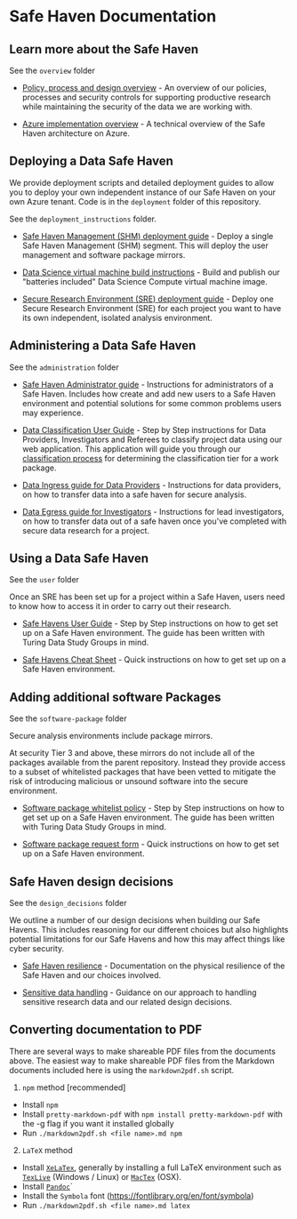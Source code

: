 # Safe Haven Documentation

## Learn more about the Safe Haven

See the `overview` folder

  - [Policy, process and design overview](overview/provider-overview.md) - An overview of our policies, processes and security controls for supporting productive research while maintaining the security of the data we are working with.

  - [Azure implementation overview](overview/provider-azure-implementation-details.md) - A technical overview of the Safe Haven architecture on Azure.


## Deploying a Data Safe Haven

We provide deployment scripts and detailed deployment guides to allow you to deploy your own independent instance of our Safe Haven on your own Azure tenant. Code is in the `deployment` folder of this repository.

See the `deployment_instructions` folder.

  - [Safe Haven Management (SHM) deployment guide](deployment_instructions/deploy_shm_instructions.md) - Deploy a single Safe Haven Management (SHM) segment. This will deploy the user management and software package mirrors.

  - [Data Science virtual machine build instructions](deployment_instructions/build_dsvm_image_instructions.md) - Build and publish our "batteries included" Data Science Compute virtual machine image.

  - [Secure Research Environment (SRE) deployment guide](deployment_instructions/deploy_sre_instructions.md) - Deploy one Secure Research Environment (SRE) for each project you want to have its own independent, isolated analysis environment.


## Administering a Data Safe Haven

See the `administration` folder

  - [Safe Haven Administrator guide](administration/safe_haven_administrator_guide.md) - Instructions for administrators of a Safe Haven. Includes how create and add new users to a Safe Haven environment and potential solutions for some common problems users may experience.

  - [Data Classification User Guide](administration/safe_haven_data_classification_guide.md) - Step by Step instructions for Data Providers, Investigators and Referees to classify project data using our web application. This application will guide you through our [classification process](tiersflowchart.pdf) for determining the classification tier for a work package.

  - [Data Ingress guide for Data Providers](administration/provider-data-ingress.md) - Instructions for data providers, on how to transfer data into a safe haven for secure analysis.

  - [Data Egress guide for Investigators](administration/investigator-data-egress.md) - Instructions for lead investigators, on how to transfer data out of a safe haven once you've completed with secure data research for a project.


## Using a Data Safe Haven

See the `user` folder

Once an SRE has been set up for a project within a Safe Haven, users need to know how to access it in order to carry out their research.

  - [Safe Havens User Guide](user/safe_haven_user_guide.md) - Step by Step instructions on how to get set up on a Safe Haven environment. The guide has been written with Turing Data Study Groups in mind.

  - [Safe Havens Cheat Sheet](user/safe-haven-user-cheat-sheet.md) - Quick instructions on how to get set up on a Safe Haven environment.

## Adding additional software Packages

See the `software-package` folder

Secure analysis environments include package mirrors.

At security Tier 3 and above, these mirrors do not include all of the packages available from the parent repository. Instead they provide access to a subset of whitelisted packages that have been vetted to mitigate the risk of introducing malicious or unsound software into the secure environment.

- [Software package whitelist policy](software-package/software-package-whitelist-policy.md) - Step by Step instructions on how to get set up on a Safe Haven environment. The guide has been written with Turing Data Study Groups in mind.

- [Software package request form](software-package/software-package-request-form.md) - Quick instructions on how to get set up on a Safe Haven environment.

## Safe Haven design decisions

See the `design_decisions` folder

We outline a number of our design decisions when building our Safe Havens. This includes reasoning for our different choices but also highlights potential limitations for our Safe Havens and how this may affect things like cyber security.

- [Safe Haven resilience](design_decisions/physical_resilence_and_availability.md) - Documentation on the physical resilience of the Safe Haven and our choices involved.

- [Sensitive data handling](design_decisions/best-practice-sensitive-data-handling.md) - Guidance on our approach to handling sensitive research data and our related design decisions.


## Converting documentation to PDF

There are several ways to make shareable PDF files from the documents above.
The easiest way to make shareable PDF files from the Markdown documents included here is using the `markdown2pdf.sh` script.

1. `npm` method [recommended]
- Install `npm`
- Install `pretty-markdown-pdf` with `npm install pretty-markdown-pdf` with the -g flag if you want it installed globally
- Run `./markdown2pdf.sh <file name>.md npm`

2. `LaTeX` method
- Install [`XeLaTex`](http://xetex.sourceforge.net/), generally by installing a full LaTeX environment such as [`TexLive`](http://www.tug.org/texlive/) (Windows / Linux) or [`MacTex`](http://www.tug.org/mactex/) (OSX).
- Install [`Pandoc`](https://pandoc.org/installing.html)`
- Install the `Symbola` font (https://fontlibrary.org/en/font/symbola)
- Run `./markdown2pdf.sh <file name>.md latex`
